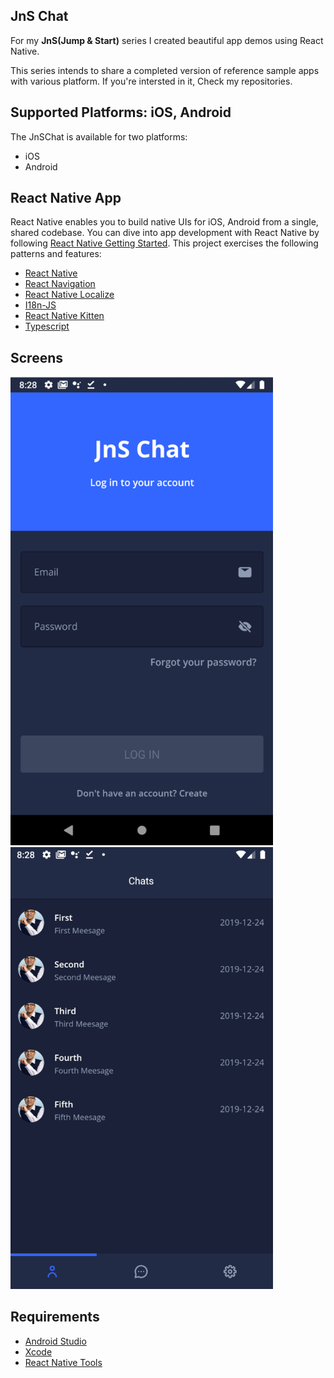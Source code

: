 ## JnS Chat

For my **JnS(Jump & Start)** series I created beautiful app demos using React Native.

This series intends to share a completed version of reference sample apps with various platform.
If you're intersted in it, Check my repositories.

## Supported Platforms: iOS, Android

The JnSChat is available for two platforms:

- iOS
- Android

## React Native App

React Native enables you to build native UIs for iOS, Android from a single, shared codebase. You can dive into app development with React Native by following [React Native Getting Started](https://facebook.github.io/react-native/docs/getting-started). This project exercises the following patterns and features:

- [React Native](https://www.npmjs.com/package/react-native)
- [React Navigation](https://www.npmjs.com/package/react-navigation)
- [React Native Localize](https://www.npmjs.com/package/react-native-localize)
- [I18n-JS](https://www.npmjs.com/package/i18n-js)
- [React Native Kitten](https://github.com/akveo/react-native-ui-kitten)
- [Typescript](https://www.npmjs.com/package/typescript)

## Screens

<img src="Documents/Images/login.png" Width="420" /> <img src="Documents/Images/home.png" Width="420" />

## Requirements

* [Android Studio](https://developer.android.com/studio)
* [Xcode](https://developer.apple.com/xcode/)
* [React Native Tools](https://facebook.github.io/react-native/)
